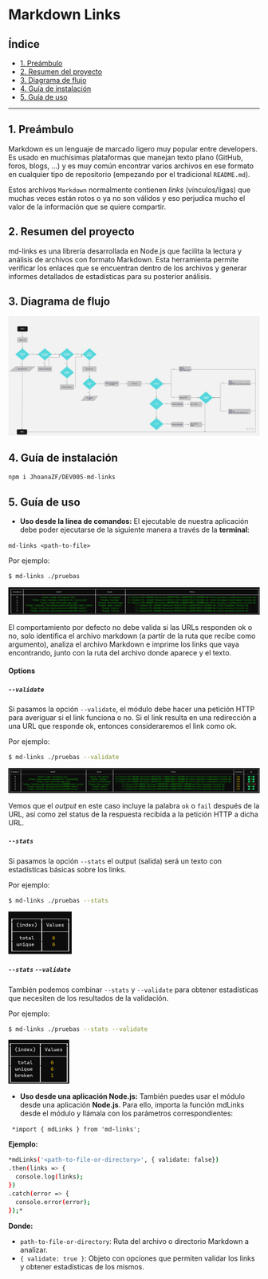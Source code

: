 # Markdown Links

## Índice

- [1. Preámbulo](#1-preámbulo)
- [2. Resumen del proyecto](#2-resumen-del-proyecto)
- [3. Diagrama de flujo](#3-diagrama-de-flujo)
- [4. Guía de instalación](#4-guía-de-instalación)
- [5. Guía de uso](#5-guía-de-uso)

---

## 1. Preámbulo

Markdown es un lenguaje de marcado
ligero muy popular entre developers. Es usado en muchísimas plataformas que
manejan texto plano (GitHub, foros, blogs, ...) y es muy común
encontrar varios archivos en ese formato en cualquier tipo de repositorio
(empezando por el tradicional `README.md`).

Estos archivos `Markdown` normalmente contienen _links_ (vínculos/ligas) que
muchas veces están rotos o ya no son válidos y eso perjudica mucho el valor de
la información que se quiere compartir.

## 2. Resumen del proyecto

md-links es una librería desarrollada en Node.js que facilita la lectura y análisis de archivos con formato Markdown. Esta herramienta permite verificar los enlaces que se encuentran dentro de los archivos y generar informes detallados de estadísticas para su posterior análisis.

## 3. Diagrama de flujo

![Diagrama](img/thumb.jpg)

## 4. Guía de instalación

```sh
npm i JhoanaZF/DEV005-md-links
```

## 5. Guía de uso

- **Uso desde la línea de comandos:**
  El ejecutable de nuestra aplicación debe poder ejecutarse de la siguiente
  manera a través de la **terminal**:

`md-links <path-to-file>`

Por ejemplo:

```sh
$ md-links ./pruebas
```

![Default](img/default.png)

El comportamiento por defecto no debe valida si las URLs responden ok o no,
solo identifica el archivo markdown (a partir de la ruta que recibe como argumento), analiza el archivo Markdown e imprime los links que vaya
encontrando, junto con la ruta del archivo donde aparece y el texto.

#### Options

##### `--validate`

Si pasamos la opción `--validate`, el módulo debe hacer una petición HTTP para
averiguar si el link funciona o no. Si el link resulta en una redirección a una
URL que responde ok, entonces consideraremos el link como ok.

Por ejemplo:

```sh
$ md-links ./pruebas --validate
```

![Validate](img/validate.png)

Vemos que el _output_ en este caso incluye la palabra `ok` o `fail` después de
la URL, así como zel status de la respuesta recibida a la petición HTTP a dicha
URL.

##### `--stats`

Si pasamos la opción `--stats` el output (salida) será un texto con estadísticas
básicas sobre los links.

Por ejemplo:

```sh
$ md-links ./pruebas --stats
```

![Stats](img/stats.png)

##### `--stats` `--validate`

También podemos combinar `--stats` y `--validate` para obtener estadísticas que
necesiten de los resultados de la validación.

Por ejemplo:

```sh
$ md-links ./pruebas --stats --validate
```

![Stats/Validate](img/s-v.png)

- **Uso desde una aplicación Node.js:**
  También puedes usar el módulo desde una aplicación **Node.js**. Para ello, importa la función mdLinks desde el módulo y llámala con los parámetros correspondientes:

` *import { mdLinks } from 'md-links';`

**Ejemplo:**

```sh
*mdLinks('<path-to-file-or-directory>', { validate: false})
.then(links => {
  console.log(links);
})
.catch(error => {
  console.error(error);
});*
```

**Donde:**

- `path-to-file-or-directory`: Ruta del archivo o directorio Markdown a analizar.
- `{ validate: true }`: Objeto con opciones que permiten validar los links y obtener estadísticas de los mismos.
